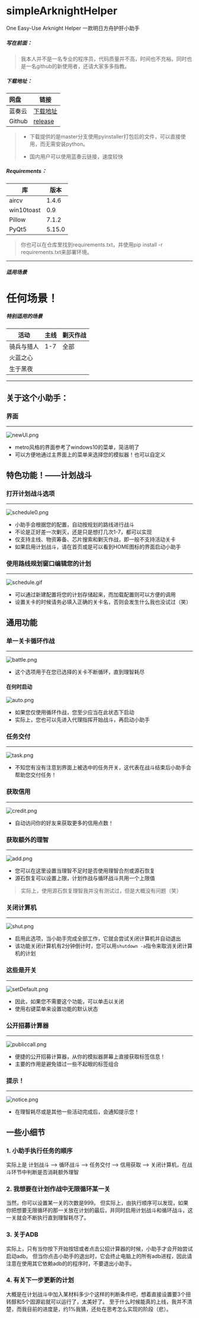 # simpleArknightHelper
One Easy-Use Arknight Helper	一款明日方舟护肝小助手



##### 写在前面：

> 我本人并不是一名专业的程序员，代码质量并不高，时间也不充裕。同时也是一名github的新使用者，还请大家多多指教。



##### 下载地址：

| 网盘   | 链接                                          |
| :----- | --------------------------------------------- |
| 蓝奏云 | [下载地址](https://www.lanzous.com/b0d1w6v7g) |
|Github|[release](https://github.com/MangetsuC/arkHelper/releases)|
> * 下载提供的是master分支使用pyinstaller打包后的文件，可以直接使用，而无需安装python。
>
> * 国内用户可以使用蓝奏云链接，速度较快



##### **Requirements**：

| 库         | 版本  |
| ---------- | ----- |
| aircv      | 1.4.6 |
| win10toast | 0.9   |
| Pillow     | 7.1.2|
|PyQt5|5.15.0|

> 你也可以在仓库里找到requirements.txt，并使用pip install -r requirements.txt来部署环境。
***
##### 适用场景
# 任何场景！

##### 特别适用的场景
|活动|主线|剿灭作战|
|----|----|----|
|骑兵与猎人|1-7|全部|
|火蓝之心|||
|生于黑夜|||
***
## 关于这个小助手：

### 界面
***
![newUI.png](https://i.loli.net/2020/08/15/7kVP6Jc34GHzBsK.png)
* metro风格的界面参考了windows10的菜单，简洁明了  
* 可以方便地通过主界面上的菜单来选择您的模拟器！也可以自定义  
## 特色功能！——计划战斗
### 打开计划战斗选项
***
![schedule0.png](https://i.loli.net/2020/08/15/2QEaXCMcALoW41G.png)
* 小助手会根据您的配置，自动按规划的路线进行战斗
* 不论是正好差一次剿灭，还是只是想打几次1-7，都可以实现
* 仅支持主线、物资筹备、芯片搜索和剿灭作战，即一般不支持活动关卡
* 如果启用计划战斗，请在首页或是可以看到HOME图标的界面启动小助手
### 使用路线规划窗口编辑您的计划
***
![schedule.gif](https://i.loli.net/2020/08/15/iqcywJKsMNUH6x9.gif)
* 可以通过新建配置将您的计划存储起来，而加载配置则可以方便的调用
* 设置关卡的时候请务必填入正确的关卡名，否则会发生什么我也没试过（笑）
## 通用功能
### 单一关卡循环作战
***
![battle.png](https://i.loli.net/2020/08/15/WzCLcKe9EkyNMtS.png)
* 这个选项用于在您已选择的关卡不断循环，直到理智耗尽
#### 在何时启动
![auto.png](https://i.loli.net/2020/05/04/NbRDLEm437xFXWQ.png)
* 如果您仅使用循环作战，您至少应当在此状态下启动
* 实际上，您也可以先进入代理指挥开始战斗，再启动小助手
### 任务交付
***
![task.png](https://i.loli.net/2020/08/15/UYcVFzhCMbjSlk1.png)
* 不知您有没有注意到界面上被选中的任务开关，这代表在战斗结束后小助手会帮助您交付任务！
### 获取信用
***
![credit.png](https://i.loli.net/2020/08/15/mbayH2cWN4jl1eC.png)
* 自动访问你的好友来获取更多的信用点数！
### 获取额外的理智
***
![add.png](https://i.loli.net/2020/08/15/SlLdyjhxZDWEOC5.png)
* 您可以在这里设置当理智不足时是否使用理智合剂或源石恢复
* 源石恢复可以设置上限，计划作战与循环战斗共用一个上限值
> 实际上，使用源石恢复理智我并没有测试过，但是大概没有问题（笑）
### 关闭计算机
***
![shut.png](https://i.loli.net/2020/08/15/ZrvBLimK5W8tXya.png)
* 启用此选项，当小助手完成全部工作，它就会尝试关闭计算机并自动退出
* 该功能关闭计算机有2分钟倒计时，您可以用`shutdown -a`指令来取消关闭计算机的计划
### 这些是开关
***
![setDefault.png](https://i.loli.net/2020/08/15/T9CavxGuVpzDRoE.png)
* 因此，如果您不需要这个功能，可以单击以关闭
* 使用右键菜单来设置功能的默认状态
### 公开招募计算器
***
![publiccall.png](https://i.loli.net/2020/08/15/oXJdm3SKv6zltRV.png)
* 便捷的公开招募计算器，从你的模拟器屏幕上直接获取标签信息！
* 主要的作用是避免错过一些不起眼的标签组合
### 提示！
***
![notice.png](https://i.loli.net/2020/05/04/bEJzCVqj37ADLmk.png)
* 在理智耗尽或是其他一些活动完成后，会通知提示您！
## 一些小细节
### 1. 小助手执行任务的顺序
实际上是 计划战斗 ⟶ 循环战斗 ⟶ 任务交付 ⟶ 信用获取 ⟶ 关闭计算机，在战斗环节中判断是否消耗额外理智
### 2. 我想要在计划作战中无限循环某一关
当然，你可以设置某一关的次数是999。
但实际上，由执行顺序可以发现，如果你把想要无限循环的那一关放在计划的最后，并同时启用计划战斗和循环战斗，这一关就会不断执行直到理智耗尽了。
### 3. 关于ADB
实际上，只有当你按下开始按钮或者点击公招计算器的时候，小助手才会开始尝试启动adb。
但当你点击小助手的退出时，它会终止电脑上的所有adb进程，因此请注意在使用其它依赖adb的的程序时，不要退出小助手。
### 4. 有关下一步更新的计划
大概是在计划战斗中加入某材料多少个这样的判断条件吧，想着直接设置要3个扭转醇和5个固源岩就可以运行了，太美好了。
至于什么时候能真的上线，我并不清楚，而我目前的进度是，约1%我猜，还处在思考怎么实现的阶段（悲）。